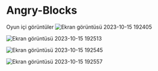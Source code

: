 # Angry-Blocks
Oyun içi görüntüler
![Ekran görüntüsü 2023-10-15 192405](https://github.com/isaulutepe/Angry-Blocks/assets/114800514/f59f0cdc-1664-469f-bfbe-d2fd408853c4)

![Ekran görüntüsü 2023-10-15 192513](https://github.com/isaulutepe/Angry-Blocks/assets/114800514/b8478b4e-da9c-433c-a2c6-16ee74e724e0)

![Ekran görüntüsü 2023-10-15 192545](https://github.com/isaulutepe/Angry-Blocks/assets/114800514/33f1fd87-afdf-4359-98d1-c49e45492f36)

![Ekran görüntüsü 2023-10-15 192557](https://github.com/isaulutepe/Angry-Blocks/assets/114800514/ee887833-7045-4b55-b240-1a3a69e6d00e)
